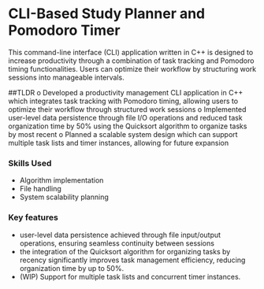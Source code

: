 # CLI-Based Study Planner and Pomodoro Timer
This command-line interface (CLI) application written in C++ is designed to increase productivity through a combination of task tracking and Pomodoro timing functionalities. Users can optimize their workflow by structuring work sessions into manageable intervals.

##TLDR
o	Developed a productivity management CLI application in C++ which integrates task tracking with Pomodoro timing, allowing users to optimize their workflow through structured work sessions
o	Implemented user-level data persistence through file I/O operations and reduced task organization time by 50% using the Quicksort algorithm to organize tasks by most recent 
o	Planned a scalable system design which can support multiple task lists and timer instances, allowing for future expansion

### Skills Used
- Algorithm implementation
- File handling
- System scalability planning

### Key features
- user-level data persistence achieved through file input/output operations, ensuring seamless continuity between sessions
- the integration of the Quicksort algorithm for organizing tasks by recency significantly improves task management efficiency, reducing organization time by up to 50%.
- (WIP) Support for multiple task lists and concurrent timer instances.

